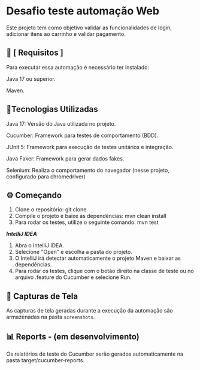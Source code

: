 
# Desafio teste automação Web

Este projeto tem como objetivo validar as funcionalidades de login, adicionar itens ao carrinho e validar pagamento.
## 🔧 [ Requisitos ]

Para executar essa automação é necessário ter instalado:

Java 17 ou superior.

Maven.

## 🚀Tecnologias Utilizadas

Java 17: Versão do Java utilizada no projeto.

Cucumber: Framework para testes de comportamento (BDD).

JUnit 5: Framework para execução de testes unitários e integração.

Java Faker: Framework para gerar dados fakes.

Selenium: Realiza o comportamento do navegador (nesse projeto, configurado para chromedriver)


## ⚙️ Começando

1. Clone o repositório: git clone <url-do-repositorio>
2. Compile o projeto e baixe as dependências: mvn clean install
3. Para rodar os testes, utilize o seguinte comando: mvn test

___________________IntelliJ IDEA___________________

1. Abra o IntelliJ IDEA.
2. Selecione "Open" e escolha a pasta do projeto.
3. O IntelliJ irá detectar automaticamente o projeto Maven e baixar as dependências.
4. Para rodar os testes, clique com o botão direito na classe de teste ou no arquivo .feature do Cucumber e selecione Run.

## 📸 Capturas de Tela
As capturas de tela geradas durante a execução da automação são armazenadas na pasta `screenshots`.

## 📊 Reports - (em desenvolvimento)
Os relatórios de teste do Cucumber serão gerados automaticamente na pasta target/cucumber-reports.